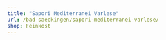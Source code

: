```yaml
---
title: "Sapori Mediterranei Varlese"
url: /bad-saeckingen/sapori-mediterranei-varlese/
shop: Feinkost
---
```

